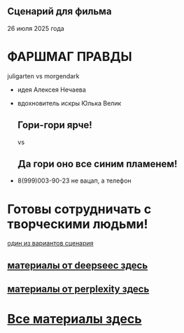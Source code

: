 ## Сценарий для фильма
26 июля 2025 года
# ФАРШМАГ ПРАВДЫ

juligarten vs morgendark

- идея Алексея Нечаева
- вдохновитель искры Юлька Велик
  ## Гори-гори ярче!
  vs
  ## Да гори оно все синим пламенем!
  
- 8(999)003-90-23 не вацап, а телефон

# Готовы сотрудничать с творческими людьми!

[один из вариантов сценария](https://github.com/aMagicMorgen/juligarten/blob/main/deepseek/12-%D0%A1%D1%86%D0%B5%D0%BD%D0%B0%D1%80%D0%B8%D0%B9-%D0%9D%D0%BE%D0%B2%D1%8B%D0%B9.md)

## [материалы от deepseec здесь](https://github.com/aMagicMorgen/juligarten/tree/main/deepseek)

 ## [материалы от perplexity здесь](https://github.com/aMagicMorgen/juligarten/tree/main/perplexity)

# [Все материалы здесь](https://github.com/aMagicMorgen/juligarten)

